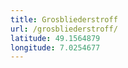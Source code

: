 ```yaml
---
title: Grosbliederstroff
url: /grosbliederstroff/
latitude: 49.1564879
longitude: 7.0254677
---
```


